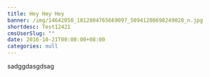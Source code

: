 ```yaml
---
title: Hey Hey Hey
banner: /img/14642050_1812804765669097_50941280698249028_n.jpg
shortdesc: Test12421
cmsUserSlug: ""
date: 2016-10-21T00:00:00+08:00
categories: null
---
```


sadggdasgdsag